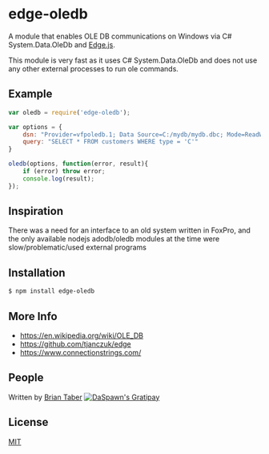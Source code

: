 edge-oledb
======

A module that enables OLE DB communications on Windows via C# System.Data.OleDb and [Edge.js](https://github.com/tjanczuk/edge).  

This module is very fast as it uses C# System.Data.OleDb and does not use any other external processes to run ole commands.

Example
-------
```javascript
var oledb = require('edge-oledb');

var options = {
	dsn: "Provider=vfpoledb.1; Data Source=C:/mydb/mydb.dbc; Mode=ReadWrite|Share Deny None;",
	query: "SELECT * FROM customers WHERE type = 'C'"
}

oledb(options, function(error, result){
	if (error) throw error;
	console.log(result);
});	

```


Inspiration
-----------
There was a need for an interface to an old system written in FoxPro, and the only available nodejs adodb/oledb modules at the time were slow/problematic/used external programs


Installation
------------
```bash
$ npm install edge-oledb
```


More Info
---------
  * https://en.wikipedia.org/wiki/OLE_DB
  * https://github.com/tjanczuk/edge
  * https://www.connectionstrings.com/


People
------
Written by [Brian Taber](https://github.com/DaSpawn) [![DaSpawn's Gratipay][gratipay-image-daspawn]][gratipay-url-daspawn]


License
-------
  [MIT](LICENSE)


[gratipay-url-daspawn]: https://gratipay.com/~DaSpawn
[gratipay-image-daspawn]: https://img.shields.io/gratipay/team/daspawn.svg
